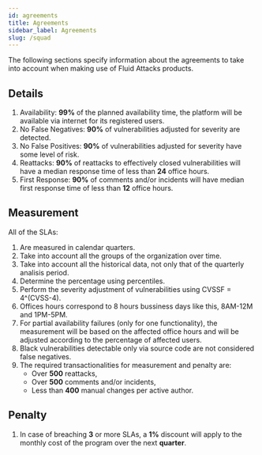 ```yaml
---
id: agreements
title: Agreements
sidebar_label: Agreements
slug: /squad
---
```


The following sections
specify information about the agreements
to take into account
when making use of Fluid Attacks products.

## Details

1. Availability:
  **99%** of the planned availability time,
  the platform will be available via internet
  for its registered users.
2. No False Negatives:
  **90%** of vulnerabilities
  adjusted for severity
  are detected.
3. No False Positives:
  **90%** of vulnerabilities adjusted for severity
  have some level of risk.
4. Reattacks:
  **90%** of reattacks
  to effectively closed vulnerabilities
  will have a median response time
  of less than **24** office hours.
5. First Response:
  **90%** of comments and/or incidents
  will have median first response time
  of less than **12** office hours.

## Measurement

All of the SLAs:

1. Are measured in
  calendar quarters.
2. Take into account
  all the groups
  of the organization
  over time.
3. Take into account
  all the historical data,
  not only that of
  the quarterly analisis period.
4. Determine the percentage
  using percentiles.
5. Perform the severity adjustment of vulnerabilities
  using CVSSF = 4^(CVSS-4).
6. Offices hours correspond to
   8 hours bussiness days like this,
   8AM-12M and 1PM-5PM.
7. For partial availability failures
  (only for one functionality),
  the measurement will be based on
  the affected office hours
  and will be adjusted
  according to the percentage
  of affected users.
8. Black vulnerabilities
  detectable only via source code
  are not considered
  false negatives.
9. The required transactionalities
  for measurement and penalty are:
    - Over **500** reattacks,
    - Over **500** comments and/or incidents,
    - Less than **400** manual changes
      per active author.
## Penalty

1. In case of breaching **3** or more SLAs,
  a **1%** discount will apply
  to the monthly cost of the program
  over the next **quarter**.
